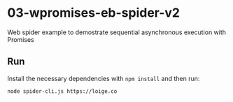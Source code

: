 # 03-wpromises-eb-spider-v2

Web spider example to demostrate sequential asynchronous execution with Promises

## Run

Install the necessary dependencies with `npm install` and then run:

```bash
node spider-cli.js https://loige.co
```
